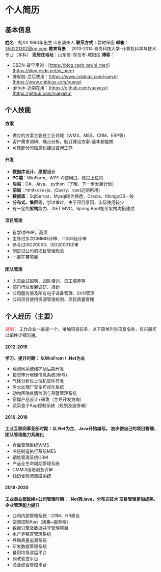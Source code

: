 # 个人简历

## 基本信息
**姓名**：胡XX 1990年出生  山东滨州人
**联系方式**：暂时保密
**邮箱**：350221302@qq.com
**教育背景**： 2010-2014  青岛科技大学-计算机科学与技术专业（本科）
**现居住地址**：山东省-青岛市-城阳区
**博客**：

- CSDN-最早用的：[https://blog.csdn.net/ni_meri](https://blog.csdn.net/ni_meri)
- 博客园-之后使用：[https://www.cnblogs.com/yueye](https://www.cnblogs.com/yueye)
- github-近期在用：[https://github.com/yueyezu](https://github.com/yueyezu)



## 个人技能

#### 方案

- 做过的方案主要在工业领域（WMS、MES、CRM、ERP等）
- 客户需求调研、痛点分析，制订建设方案-基本都能做
- 可做部分的信息化建设咨询工作

#### 开发

- **数据库设计、原型设计**
- **PC端**：WinForm、WPF 均使用过，做过上位机
- **后端**：C#、Java、 python（了解，下一步发展计划）
- **前端**：html+css+js、jQuery、vue(近期再用)
- **数据库**：SqlServer、Mysql较为熟悉，Oracle、MongoDB一般
- **分布式、集群**等，学过做过，由于项目原因，实际使用较少
- 有一定的**架构**能力、.NET MVC、Spring Boot相关架构均搭建过

#### 项目管理

- 自学过PMP，高项
- 主导过多次CMMI3评审、ITSS3级评审
- 参与过ISO20000、ISO20001评审
- 制定过公司的项目管理规范
- 一直在带项目

#### 团队管理

- 人员面试招聘、团队培训、员工培养等
- 部门行业发展调研、规划
- 公司服务器及所有电子设备管理、SVN管理
- 公司项目使用资源管理规划、项目质量管理

## 个人经历（主要）

<font color='red'>说明：</font> 工作企业一直是一个。接触项目较多，以下简单列举项目名称，有兴趣可以邮件详细沟通。

#### 2012-2015

**学习、提升时期： 以WinFrom \\ .Net为主**

- 观测网系统维护及后期开发
- 投资审计地理信息系统(参与)
- 气体分析仪上位机软件开发
- 污水处理厂安全可视化系统
- 动物医院疫情监测与预警管理系统
- 窗媒产品设计+研发（主导开发方向）
- 蔬菜盒子App控制系统（规划及服务端）

#### 2016-2018

**工业互联网事业部时期：以.Net为主、Java开始编写。
初步使自己的项目管理、团队管理能力系统化**

- 仓库管理系统WMS
- 冷链制造执行系统MES
- 销售管理系统CRM
- 产品全生命周期管理系统
- CMMI3级培训及评审
- 线边仓物流调度系统

#### 2019-2020

**工业事业部延续+公司管理时期： .Net转Java，分布式技术
项目管理更加成熟、企业管理能力提升**

- 公司内部管理系统：CRM、HR建设
- 空调控制App（统筹+服务端）
- 数据引擎及数据共享管理项目
- 水产养殖区管理系统
- 养殖质量追溯系统
- 研发数据管理系统
- 餐厨垃圾收运平台
- 厕改管控平台
- 渔业综合管控平台

